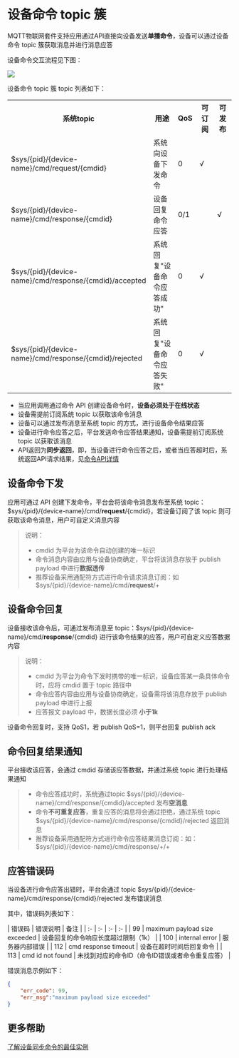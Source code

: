 # 设备命令 topic 簇

MQTT物联网套件支持应用通过API直接向设备发送**单播命令**，设备可以通过设备命令 topic 簇获取消息并进行消息应答

设备命令交互流程见下图：

![](/images/MQTTS/设备命令topic簇.png)

设备命令 topic 簇 topic 列表如下：

<table>
<tr><th width="50%">系统topic</th><th>用途</th><th width="8%">QoS</th><th width="10%">可订阅</th><th width="10%">可发布</th></tr>
<tr><td>$sys/{pid}/{device-name}/cmd/request/{cmdid}</td><td>系统向设备下发命令</td><td>0</td><td>√</td><td></td></tr>
<tr><td>$sys/{pid}/{device-name}/cmd/response/{cmdid}</td><td>设备回复命令应答</td><td>0/1</td><td></td><td>√</td></tr>
<tr><td>$sys/{pid}/{device-name}/cmd/response/{cmdid}/accepted</td><td>系统回复"设备命令应答成功"</td><td>0</td><td>√</td><td></td></tr>
<tr><td>$sys/{pid}/{device-name}/cmd/response/{cmdid}/rejected</td><td>系统回复"设备命令应答失败"</td><td>0</td><td>√</td><td></td></tr>
</table>

- 当应用调用通过命令 API 创建设备命令时，**设备必须处于在线状态**
- 设备需提前订阅系统 topic 以获取该命令消息
- 设备可以通过发布消息至系统 topic 的方式，进行设备命令结果应答
- 设备进行命令应答之后，平台发送命令应答结果通知，设备需提前订阅系统 topic 以获取该消息
- API返回为**同步返回**，即，当设备进行命令应答之后，或者当应答超时后，系统返回API请求结果，见[命令API详情](/book/application-develop/list/synccmds.md)

## 设备命令下发

应用可通过 API 创建下发命令，平台会将该命令消息发布至系统 topic： $sys/{pid}/{device-name}/cmd/**request**/{cmdid}，若设备订阅了该 topic 则可获取该命令消息，用户可自定义消息内容

> 说明：
> - cmdid 为平台为该命令自动创建的唯一标识
> - 命令消息内容由应用与设备协商确定，平台将该消息存放于 publish payload 中进行**数据透传**
> - 推荐设备采用通配符方式进行命令请求消息订阅：如 $sys/{pid}/{device-name}/cmd/**request**/+

## 设备命令回复

设备接收该命令后，可通过发布消息至 topic：$sys/{pid}/{device-name}/cmd/**response**/{cmdid} 进行该命令结果的应答，用户可自定义应答数据内容

> 说明：
> - cmdid 为平台为命令下发时携带的唯一标识，设备应答某一条具体命令时，应将 cmdid 置于 topic 路径中
> - 命令应答内容由应用与设备协商确定，设备需将该消息存放于 publish payload 中进行上报
> - 应答报文 payload 中，数据长度必须 **小于1k**


设备命令回复时，支持 QoS1，若 publish QoS=1，则平台回复 publish ack

## 命令回复结果通知

平台接收该应答，会通过 cmdid 存储该应答数据，并通过系统 topic 进行处理结果通知

> - 命令应答成功时，系统通过topic $sys/{pid}/{device-name}/cmd/response/{cmdid}/accepted 发布**空消息**
> - 命令**不可重复应答**，重复应答的消息将会通过拒绝，通过系统 topic $sys/{pid}/{device-name}/cmd/response/{cmdid}/rejected 返回消息
> - 推荐设备采用通配符方式进行命令应答结果消息订阅：如：$sys/{pid}/{device-name}/cmd/response/+/+

## 应答错误码

当设备进行命令应答出错时，平台会通过 topic $sys/{pid}/{device-name}/cmd/response/{cmdid}/rejected 发布错误消息

其中，错误码列表如下：

|  错误码 | 错误说明 | 备注 |
| :- | :- | :- | :- |
| 99   | maximum payload size exceeded | 设备回复的命令响应长度超过限制（1k） |
| 100   | internal error                | 服务器内部错误             |
| 112   | cmd response timeout          | 设备在超时时间后回复命令   |
| 113   | cmd id not found              | 未找到对应的命令ID（命令ID错误或者命令重复应答） |

错误消息示例如下：

```json
{
    "err_code": 99,
    "err_msg":"maximum payload size exceeded"
}
```

## 更多帮助

[了解设备同步命令的最佳实例](/book/example/cmd.md)